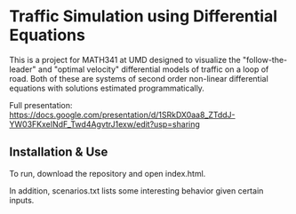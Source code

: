 # Traffic Simulation using Differential Equations

This is a project for MATH341 at UMD designed to visualize the "follow-the-leader" and "optimal velocity" differential models of traffic on a loop of road. Both of these are systems of second order non-linear differential equations with solutions estimated programmatically.

Full presentation: https://docs.google.com/presentation/d/1SRkDX0aa8_ZTddJ-YW03FKxeINdF_Twd4AgvtrJ1exw/edit?usp=sharing

## Installation & Use

To run, download the repository and open index.html.

In addition, scenarios.txt lists some interesting behavior given certain inputs.